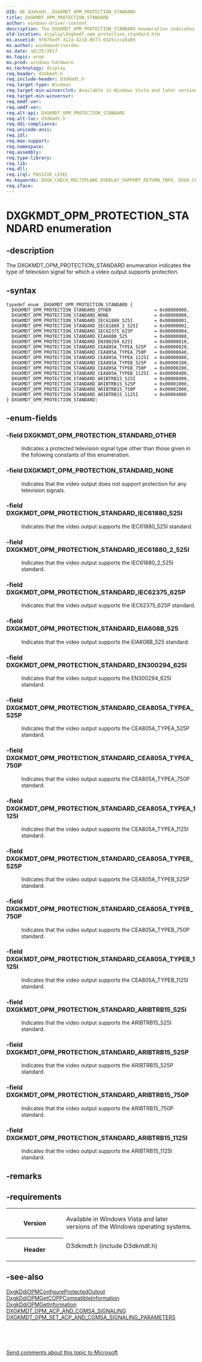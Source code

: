 ```yaml
---
UID: NE.d3dkmdt._DXGKMDT_OPM_PROTECTION_STANDARD
title: DXGKMDT_OPM_PROTECTION_STANDARD
author: windows-driver-content
description: The DXGKMDT_OPM_PROTECTION_STANDARD enumeration indicates the type of television signal for which a video output supports protection.
old-location: display\dxgkmdt_opm_protection_standard.htm
ms.assetid: 9f079edf-312a-4218-8b73-0325ccca5a05
ms.author: windowsdriverdev
ms.date: 10/25/2017
ms.topic: enum
ms.prod: windows-hardware
ms.technology: display
req.header: d3dkmdt.h
req.include-header: D3dkmdt.h
req.target-type: Windows
req.target-min-winverclnt: Available in Windows Vista and later versions of the Windows operating systems.
req.target-min-winversvr: 
req.kmdf-ver: 
req.umdf-ver: 
req.alt-api: DXGKMDT_OPM_PROTECTION_STANDARD
req.alt-loc: d3dkmdt.h
req.ddi-compliance: 
req.unicode-ansi: 
req.idl: 
req.max-support: 
req.namespace: 
req.assembly: 
req.type-library: 
req.lib: 
req.dll: 
req.irql: PASSIVE_LEVEL
ms.keywords: DXGK_CHECK_MULTIPLANE_OVERLAY_SUPPORT_RETURN_INFO, DXGK_CHECK_MULTIPLANE_OVERLAY_SUPPORT_RETURN_INFO
req.iface: 
---
```


# DXGKMDT_OPM_PROTECTION_STANDARD enumeration



## -description
<p>The DXGKMDT_OPM_PROTECTION_STANDARD enumeration indicates the type of television signal for which a video output supports protection.</p>


## -syntax

````
typedef enum _DXGKMDT_OPM_PROTECTION_STANDARD { 
  DXGKMDT_OPM_PROTECTION_STANDARD_OTHER                = 0x80000000,
  DXGKMDT_OPM_PROTECTION_STANDARD_NONE                 = 0x00000000,
  DXGKMDT_OPM_PROTECTION_STANDARD_IEC61880_525I        = 0x00000001,
  DXGKMDT_OPM_PROTECTION_STANDARD_IEC61880_2_525I      = 0x00000002,
  DXGKMDT_OPM_PROTECTION_STANDARD_IEC62375_625P        = 0x00000004,
  DXGKMDT_OPM_PROTECTION_STANDARD_EIA608B_525          = 0x00000008,
  DXGKMDT_OPM_PROTECTION_STANDARD_EN300294_625I        = 0x00000010,
  DXGKMDT_OPM_PROTECTION_STANDARD_CEA805A_TYPEA_525P   = 0x00000020,
  DXGKMDT_OPM_PROTECTION_STANDARD_CEA805A_TYPEA_750P   = 0x00000040,
  DXGKMDT_OPM_PROTECTION_STANDARD_CEA805A_TYPEA_1125I  = 0x00000080,
  DXGKMDT_OPM_PROTECTION_STANDARD_CEA805A_TYPEB_525P   = 0x00000100,
  DXGKMDT_OPM_PROTECTION_STANDARD_CEA805A_TYPEB_750P   = 0x00000200,
  DXGKMDT_OPM_PROTECTION_STANDARD_CEA805A_TYPEB_1125I  = 0x00000400,
  DXGKMDT_OPM_PROTECTION_STANDARD_ARIBTRB15_525I       = 0x00000800,
  DXGKMDT_OPM_PROTECTION_STANDARD_ARIBTRB15_525P       = 0x00001000,
  DXGKMDT_OPM_PROTECTION_STANDARD_ARIBTRB15_750P       = 0x00002000,
  DXGKMDT_OPM_PROTECTION_STANDARD_ARIBTRB15_1125I      = 0x00004000
} DXGKMDT_OPM_PROTECTION_STANDARD;
````


## -enum-fields
<dl>

### -field <a id="DXGKMDT_OPM_PROTECTION_STANDARD_OTHER"></a><a id="dxgkmdt_opm_protection_standard_other"></a><b>DXGKMDT_OPM_PROTECTION_STANDARD_OTHER</b>

<dd>
<p>Indicates a protected television signal type other than those given in the following constants of this enumeration. </p>
</dd>

### -field <a id="DXGKMDT_OPM_PROTECTION_STANDARD_NONE"></a><a id="dxgkmdt_opm_protection_standard_none"></a><b>DXGKMDT_OPM_PROTECTION_STANDARD_NONE</b>

<dd>
<p>Indicates that the video output does not support protection for any television signals. </p>
</dd>

### -field <a id="DXGKMDT_OPM_PROTECTION_STANDARD_IEC61880_525I"></a><a id="dxgkmdt_opm_protection_standard_iec61880_525i"></a><b>DXGKMDT_OPM_PROTECTION_STANDARD_IEC61880_525I</b>

<dd>
<p>Indicates that the video output supports the IEC61880_525I standard. </p>
</dd>

### -field <a id="DXGKMDT_OPM_PROTECTION_STANDARD_IEC61880_2_525I"></a><a id="dxgkmdt_opm_protection_standard_iec61880_2_525i"></a><b>DXGKMDT_OPM_PROTECTION_STANDARD_IEC61880_2_525I</b>

<dd>
<p>Indicates that the video output supports the IEC61880_2_525I standard. </p>
</dd>

### -field <a id="DXGKMDT_OPM_PROTECTION_STANDARD_IEC62375_625P"></a><a id="dxgkmdt_opm_protection_standard_iec62375_625p"></a><b>DXGKMDT_OPM_PROTECTION_STANDARD_IEC62375_625P</b>

<dd>
<p>Indicates that the video output supports the IEC62375_625P standard. </p>
</dd>

### -field <a id="DXGKMDT_OPM_PROTECTION_STANDARD_EIA608B_525"></a><a id="dxgkmdt_opm_protection_standard_eia608b_525"></a><b>DXGKMDT_OPM_PROTECTION_STANDARD_EIA608B_525</b>

<dd>
<p>Indicates that the video output supports the EIA608B_525 standard. </p>
</dd>

### -field <a id="DXGKMDT_OPM_PROTECTION_STANDARD_EN300294_625I"></a><a id="dxgkmdt_opm_protection_standard_en300294_625i"></a><b>DXGKMDT_OPM_PROTECTION_STANDARD_EN300294_625I</b>

<dd>
<p>Indicates that the video output supports the EN300294_625I standard. </p>
</dd>

### -field <a id="DXGKMDT_OPM_PROTECTION_STANDARD_CEA805A_TYPEA_525P"></a><a id="dxgkmdt_opm_protection_standard_cea805a_typea_525p"></a><b>DXGKMDT_OPM_PROTECTION_STANDARD_CEA805A_TYPEA_525P</b>

<dd>
<p>Indicates that the video output supports the CEA805A_TYPEA_525P standard. </p>
</dd>

### -field <a id="DXGKMDT_OPM_PROTECTION_STANDARD_CEA805A_TYPEA_750P"></a><a id="dxgkmdt_opm_protection_standard_cea805a_typea_750p"></a><b>DXGKMDT_OPM_PROTECTION_STANDARD_CEA805A_TYPEA_750P</b>

<dd>
<p>Indicates that the video output supports the CEA805A_TYPEA_750P standard. </p>
</dd>

### -field <a id="DXGKMDT_OPM_PROTECTION_STANDARD_CEA805A_TYPEA_1125I"></a><a id="dxgkmdt_opm_protection_standard_cea805a_typea_1125i"></a><b>DXGKMDT_OPM_PROTECTION_STANDARD_CEA805A_TYPEA_1125I</b>

<dd>
<p>Indicates that the video output supports the CEA805A_TYPEA_1125I standard. </p>
</dd>

### -field <a id="DXGKMDT_OPM_PROTECTION_STANDARD_CEA805A_TYPEB_525P"></a><a id="dxgkmdt_opm_protection_standard_cea805a_typeb_525p"></a><b>DXGKMDT_OPM_PROTECTION_STANDARD_CEA805A_TYPEB_525P</b>

<dd>
<p>Indicates that the video output supports the CEA805A_TYPEB_525P standard. </p>
</dd>

### -field <a id="DXGKMDT_OPM_PROTECTION_STANDARD_CEA805A_TYPEB_750P"></a><a id="dxgkmdt_opm_protection_standard_cea805a_typeb_750p"></a><b>DXGKMDT_OPM_PROTECTION_STANDARD_CEA805A_TYPEB_750P</b>

<dd>
<p>Indicates that the video output supports the CEA805A_TYPEB_750P standard. </p>
</dd>

### -field <a id="DXGKMDT_OPM_PROTECTION_STANDARD_CEA805A_TYPEB_1125I"></a><a id="dxgkmdt_opm_protection_standard_cea805a_typeb_1125i"></a><b>DXGKMDT_OPM_PROTECTION_STANDARD_CEA805A_TYPEB_1125I</b>

<dd>
<p>Indicates that the video output supports the CEA805A_TYPEB_1125I standard. </p>
</dd>

### -field <a id="DXGKMDT_OPM_PROTECTION_STANDARD_ARIBTRB15_525I"></a><a id="dxgkmdt_opm_protection_standard_aribtrb15_525i"></a><b>DXGKMDT_OPM_PROTECTION_STANDARD_ARIBTRB15_525I</b>

<dd>
<p>Indicates that the video output supports the ARIBTRB15_525I standard. </p>
</dd>

### -field <a id="DXGKMDT_OPM_PROTECTION_STANDARD_ARIBTRB15_525P"></a><a id="dxgkmdt_opm_protection_standard_aribtrb15_525p"></a><b>DXGKMDT_OPM_PROTECTION_STANDARD_ARIBTRB15_525P</b>

<dd>
<p>Indicates that the video output supports the ARIBTRB15_525P standard. </p>
</dd>

### -field <a id="DXGKMDT_OPM_PROTECTION_STANDARD_ARIBTRB15_750P"></a><a id="dxgkmdt_opm_protection_standard_aribtrb15_750p"></a><b>DXGKMDT_OPM_PROTECTION_STANDARD_ARIBTRB15_750P</b>

<dd>
<p>Indicates that the video output supports the ARIBTRB15_750P standard. </p>
</dd>

### -field <a id="DXGKMDT_OPM_PROTECTION_STANDARD_ARIBTRB15_1125I"></a><a id="dxgkmdt_opm_protection_standard_aribtrb15_1125i"></a><b>DXGKMDT_OPM_PROTECTION_STANDARD_ARIBTRB15_1125I</b>

<dd>
<p>Indicates that the video output supports the ARIBTRB15_1125I standard. </p>
</dd>
</dl>

## -remarks


## -requirements
<table>
<tr>
<th width="30%">
<p>Version</p>
</th>
<td width="70%">
<p>Available in Windows Vista and later versions of the Windows operating systems.</p>
</td>
</tr>
<tr>
<th width="30%">
<p>Header</p>
</th>
<td width="70%">
<dl>
<dt>D3dkmdt.h (include D3dkmdt.h)</dt>
</dl>
</td>
</tr>
</table>

## -see-also
<dl>
<dt>
<a href="https://msdn.microsoft.com/a7829587-c1e7-43ec-a0bb-92bca94b7c3d">DxgkDdiOPMConfigureProtectedOutput</a>
</dt>
<dt>
<a href="https://msdn.microsoft.com/9f15df1e-bdf5-4634-97f1-78515664b594">DxgkDdiOPMGetCOPPCompatibleInformation</a>
</dt>
<dt>
<a href="https://msdn.microsoft.com/3d6559e5-776e-4fc0-b99a-8818cbcc289d">DxgkDdiOPMGetInformation</a>
</dt>
<dt>
<a href="https://msdn.microsoft.com/library/windows/hardware/ff560830">DXGKMDT_OPM_ACP_AND_CGMSA_SIGNALING</a>
</dt>
<dt>
<a href="https://msdn.microsoft.com/library/windows/hardware/ff560913">DXGKMDT_OPM_SET_ACP_AND_CGMSA_SIGNALING_PARAMETERS</a>
</dt>
</dl>
<p> </p>
<p> </p>
<p><a href="mailto:wsddocfb@microsoft.com?subject=Documentation%20feedback [display\display]:%20DXGKMDT_OPM_PROTECTION_STANDARD enumeration%20 RELEASE:%20(10/25/2017)&amp;body=%0A%0APRIVACY STATEMENT%0A%0AWe use your feedback to improve the documentation. We don't use your email address for any other purpose, and we'll remove your email address from our system after the issue that you're reporting is fixed. While we're working to fix this issue, we might send you an email message to ask for more info. Later, we might also send you an email message to let you know that we've addressed your feedback.%0A%0AFor more info about Microsoft's privacy policy, see http://privacy.microsoft.com/en-us/default.aspx." title="Send comments about this topic to Microsoft">Send comments about this topic to Microsoft</a></p>
